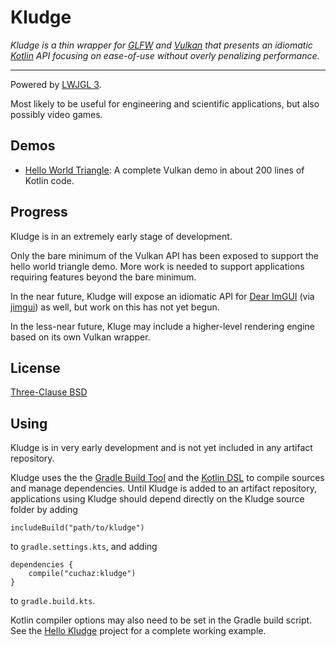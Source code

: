 # Kludge

*Kludge is a thin wrapper for [GLFW](https://www.glfw.org/) and [Vulkan](https://www.khronos.org/vulkan/)
that presents an idiomatic [Kotlin](https://kotlinlang.org/) API focusing on ease-of-use without overly penalizing performance.*

---

Powered by [LWJGL 3](https://www.lwjgl.org/).

Most likely to be useful for engineering and scientific applications, but also possibly video games.


## Demos

 * [Hello World Triangle](https://github.com/cuchaz/hello-kludge/blob/master/src/main/kotlin/cuchaz/hellokludge/main.kt): A complete Vulkan demo in about 200 lines of Kotlin code.


## Progress

Kludge is in an extremely early stage of development.

Only the bare minimum of the Vulkan API has been exposed to support the hello world triangle demo.
More work is needed to support applications requiring features beyond the bare minimum.

In the near future, Kludge will expose an idiomatic API for [Dear ImGUI](https://github.com/ocornut/imgui)
(via [jimgui](https://github.com/ice1000/jimgui)) as well, but work on this has not yet begun.

In the less-near future, Kluge may include a higher-level rendering engine based on its own Vulkan wrapper.


## License

[Three-Clause BSD](license.txt)


## Using

Kludge is in very early development and is not yet included in any artifact repository.

Kludge uses the the [Gradle Build Tool](https://gradle.org/)
and the [Kotlin DSL](https://docs.gradle.org/current/userguide/kotlin_dsl.html) to compile sources and manage dependencies.
Until Kludge is added to an artifact repository, applications using Kludge should depend directly on the Kludge source folder by adding

```includeBuild("path/to/kludge")```

to `gradle.settings.kts`, and adding

```
dependencies {
	compile("cuchaz:kludge")
}
```

to `gradle.build.kts`.

Kotlin compiler options may also need to be set in the Gradle build script.
See the [Hello Kludge](https://github.com/cuchaz/hello-kludge/blob/master/build.gradle.kts) project for a complete working example.
